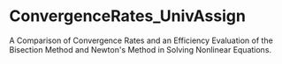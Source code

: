 # ConvergenceRates_UnivAssign
A Comparison of Convergence Rates and an Efficiency Evaluation of the Bisection Method and Newton's Method in Solving Nonlinear Equations.
